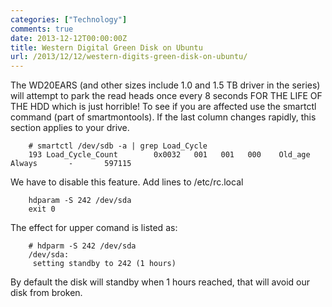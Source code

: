 ```yaml
---
categories: ["Technology"]
comments: true
date: 2013-12-12T00:00:00Z
title: Western Digital Green Disk on Ubuntu
url: /2013/12/12/western-digits-green-disk-on-ubuntu/
---
```


The WD20EARS (and other sizes include 1.0 and 1.5 TB driver in the series) will attempt to park the read heads once every 8 seconds FOR THE LIFE OF THE HDD which is just horrible! To see if you are affected use the smartctl command (part of smartmontools). If the last column changes rapidly, this section applies to your drive. 

```
	# smartctl /dev/sdb -a | grep Load_Cycle
	193 Load_Cycle_Count        0x0032   001   001   000    Old_age   Always       -       597115	

```
We have to disable this feature. Add lines to /etc/rc.local

```
	hdparam -S 242 /dev/sda
	exit 0

```
The effect for upper comand is listed as: 

```
	# hdparm -S 242 /dev/sda
	/dev/sda:
	 setting standby to 242 (1 hours)

```
By default the disk will standby when 1 hours reached, that will avoid our disk from broken. 
